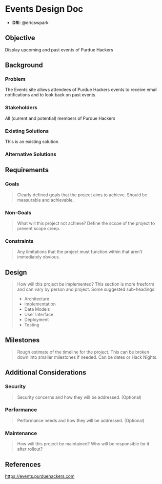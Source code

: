 <!--
    Please note this template is only meant to be used in the context of engineering.
    If you are a non-engineer, please reference other documents within your respective
    division for a better idea of a documentation standard. Non-engineering projects
    should not use this template.
-->

# Events Design Doc

- **DRI**: @ericswpark

## Objective

Display upcoming and past events of Purdue Hackers

## Background

### Problem

The Events site allows attendees of Purdue Hackers events to receive email notifications and to look back on past events.

### Stakeholders

All (current and potential) members of Purdue Hackers

### Existing Solutions

This is an existing solution.

### Alternative Solutions

<!-- TODO: redesign -->

## Requirements

### Goals

> Clearly defined goals that the project aims to achieve.
> Should be measurable and achievable.

### Non-Goals

> What will this project not achieve?
> Define the scope of the project to prevent scope creep.

### Constraints

> Any limitations that the project must function within that aren't
> immediately obvious.

## Design

> How will this project be implemented? This section is more freeform and can vary
> by person and project. Some suggested sub-headings:
> - Architecture
> - Implementation
> - Data Models
> - User Interface
> - Deployment
> - Testing

## Milestones

> Rough estimate of the timeline for the project. This can be broken down into
> smaller milestones if needed. Can be dates or Hack Nights.

## Additional Considerations

### Security

> Security concerns and how they will be addressed. (Optional)

### Performance

> Performance needs and how they will be addressed. (Optional)

### Maintenance

> How will this project be maintained? Who will be responsible for it after
> rollout?

## References

https://events.purduehackers.com
